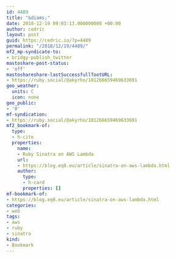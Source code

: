 ```yaml
---
id: 4489
title: "&diams;"
date: 2018-12-19 09:03:13.000000000 +00:00
author: cedric
layout: post
guid: https://cedric.io/?p=4489
permalink: "/2018/12/19/4489/"
mf2_mp-syndicate-to:
- bridgy-publish_twitter
mastoshare-post-status:
- 'off'
mastoshareshare-lastSuccessfullTootURL:
- https://ruby.social/@akyrho/101266659469633691
geo_weather:
  units: C
  icon: none
geo_public:
- '0'
mf-syndication:
- https://ruby.social/@akyrho/101266659469633691
mf2_bookmark-of:
  type:
  - h-cite
  properties:
    name:
    - Ruby Sinatra on AWS Lambda
    url:
    - https://blog.eq8.eu/article/sinatra-on-aws-lambda.html
    author:
      type:
      - h-card
      properties: []
mf-bookmark-of:
- https://blog.eq8.eu/article/sinatra-on-aws-lambda.html
categories:
- web
tags:
- aws
- ruby
- sinatra
kind:
- Bookmark
---
```

